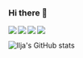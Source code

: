 ### Hi there 👋

<img align="left" src="https://img.shields.io/badge/PyTorch-white?style=for-the-badge&logo=pytorch&logoColor=EE4C2C" />
<img align="left" src="https://img.shields.io/badge/Python-white?style=for-the-badge&logo=python&logoColor=blue" />
<img align="left" src="https://img.shields.io/badge/JavaScript-white?style=for-the-badge&logo=javascript&logoColor=yellow" />
<img src="https://img.shields.io/badge/Svelte-4A4A55?style=for-the-badge&logo=svelte&logoColor=FF3E00" />

![Ilja's GitHub stats](https://github-readme-stats.vercel.app/api?username=IljaAvadiev&show_icons=true&theme=radical)

